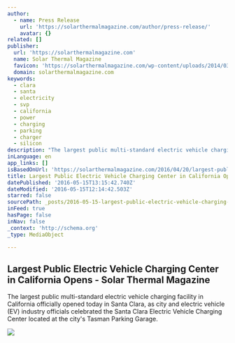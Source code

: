 ```yaml
---
author:
  - name: Press Release
    url: 'https://solarthermalmagazine.com/author/press-release/'
    avatar: {}
related: []
publisher:
  url: 'https://solarthermalmagazine.com'
  name: Solar Thermal Magazine
  favicon: 'https://solarthermalmagazine.com/wp-content/uploads/2014/03/solarthermal-logo-png-version-sized-2.png'
  domain: solarthermalmagazine.com
keywords:
  - clara
  - santa
  - electricity
  - svp
  - california
  - power
  - charging
  - parking
  - charger
  - silicon
description: "The largest public multi-standard electric vehicle charging facility in California officially opened today in Santa Clara, as city and electric vehicle (EV) industry officials celebrated the Santa Clara Electric Vehicle Charging Center located at the city's Tasman Parking Garage."
inLanguage: en
app_links: []
isBasedOnUrl: 'https://solarthermalmagazine.com/2016/04/20/largest-public-electric-vehicle-charging-center-california-opens-santa-clara/'
title: Largest Public Electric Vehicle Charging Center in California Opens - Solar Thermal Magazine
datePublished: '2016-05-15T13:15:42.740Z'
dateModified: '2016-05-15T12:14:42.503Z'
starred: false
sourcePath: _posts/2016-05-15-largest-public-electric-vehicle-charging-center-in-californi.md
inFeed: true
hasPage: false
inNav: false
_context: 'http://schema.org'
_type: MediaObject

---
```

<article style=""><h1>Largest Public Electric Vehicle Charging Center in California Opens - Solar Thermal Magazine</h1><p>The largest public multi-standard electric vehicle charging facility in California officially opened today in Santa Clara, as city and electric vehicle (EV) industry officials celebrated the Santa Clara Electric Vehicle Charging Center located at the city's Tasman Parking Garage.</p><img src="https://solarthermalmagazine.com/wp-content/uploads/2016/04/Electric-vehicle-charging.jpg" /></article>